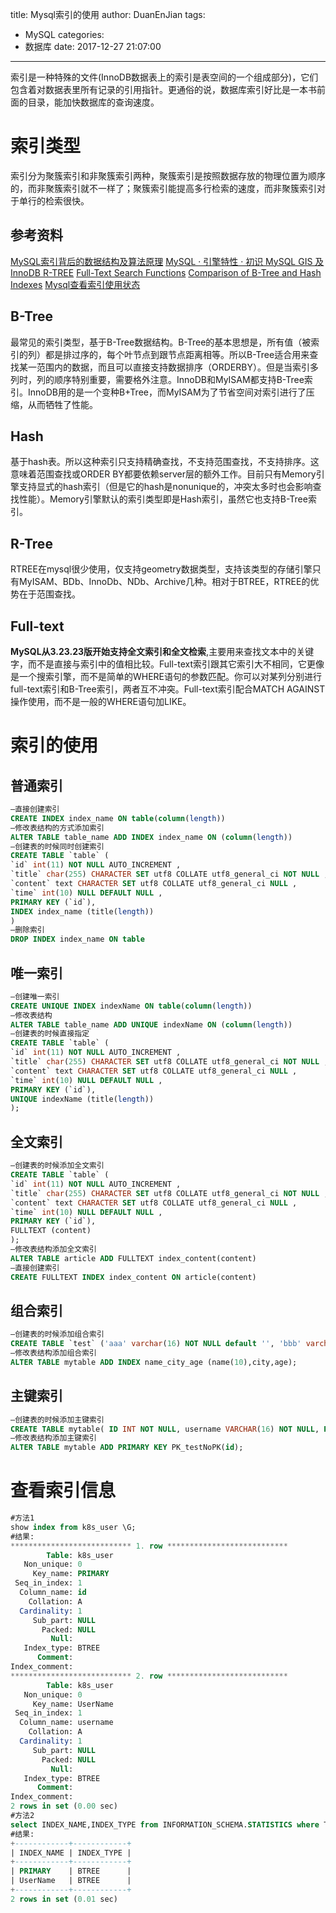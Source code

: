title: Mysql索引的使用
author: DuanEnJian
tags:
  - MySQL
categories:
  - 数据库
date: 2017-12-27 21:07:00
---
索引是一种特殊的文件(InnoDB数据表上的索引是表空间的一个组成部分)，它们包含着对数据表里所有记录的引用指针。更通俗的说，数据库索引好比是一本书前面的目录，能加快数据库的查询速度。

<!-- more -->
# 索引类型
索引分为聚簇索引和非聚簇索引两种，聚簇索引是按照数据存放的物理位置为顺序的，而非聚簇索引就不一样了；聚簇索引能提高多行检索的速度，而非聚簇索引对于单行的检索很快。
## 参考资料
[MySQL索引背后的数据结构及算法原理](http://blog.codinglabs.org/articles/theory-of-mysql-index.html)
[MySQL · 引擎特性 · 初识 MySQL GIS 及 InnoDB R-TREE](https://yq.aliyun.com/articles/50625)
[Full-Text Search Functions](http://dev.mysql.com/doc/refman/5.7/en/fulltext-search.html)
[Comparison of B-Tree and Hash Indexes](http://dev.mysql.com/doc/refman/5.7/en/index-btree-hash.html)
[Mysql查看索引使用状态](http://www.ganktools.com/blog/post/backtrack843/Mysql%E6%9F%A5%E7%9C%8B%E7%B4%A2%E5%BC%95%E4%BD%BF%E7%94%A8%E7%8A%B6%E6%80%81)
## B-Tree
最常见的索引类型，基于B-Tree数据结构。B-Tree的基本思想是，所有值（被索引的列）都是排过序的，每个叶节点到跟节点距离相等。所以B-Tree适合用来查找某一范围内的数据，而且可以直接支持数据排序（ORDERBY）。但是当索引多列时，列的顺序特别重要，需要格外注意。InnoDB和MyISAM都支持B-Tree索引。InnoDB用的是一个变种B+Tree，而MyISAM为了节省空间对索引进行了压缩，从而牺牲了性能。
## Hash
基于hash表。所以这种索引只支持精确查找，不支持范围查找，不支持排序。这意味着范围查找或ORDER BY都要依赖server层的额外工作。目前只有Memory引擎支持显式的hash索引（但是它的hash是nonunique的，冲突太多时也会影响查找性能）。Memory引擎默认的索引类型即是Hash索引，虽然它也支持B-Tree索引。
## R-Tree
RTREE在mysql很少使用，仅支持geometry数据类型，支持该类型的存储引擎只有MyISAM、BDb、InnoDb、NDb、Archive几种。相对于BTREE，RTREE的优势在于范围查找。
## Full-text
**MySQL从3.23.23版开始支持全文索引和全文检索**,主要用来查找文本中的关键字，而不是直接与索引中的值相比较。Full-text索引跟其它索引大不相同，它更像是一个搜索引擎，而不是简单的WHERE语句的参数匹配。你可以对某列分别进行full-text索引和B-Tree索引，两者互不冲突。Full-text索引配合MATCH AGAINST操作使用，而不是一般的WHERE语句加LIKE。
# 索引的使用
## 普通索引
```sql
–直接创建索引
CREATE INDEX index_name ON table(column(length))
–修改表结构的方式添加索引
ALTER TABLE table_name ADD INDEX index_name ON (column(length))
–创建表的时候同时创建索引
CREATE TABLE `table` (
`id` int(11) NOT NULL AUTO_INCREMENT ,
`title` char(255) CHARACTER SET utf8 COLLATE utf8_general_ci NOT NULL ,
`content` text CHARACTER SET utf8 COLLATE utf8_general_ci NULL ,
`time` int(10) NULL DEFAULT NULL ,
PRIMARY KEY (`id`),
INDEX index_name (title(length))
)
–删除索引
DROP INDEX index_name ON table
```
## 唯一索引
```sql
–创建唯一索引
CREATE UNIQUE INDEX indexName ON table(column(length))
–修改表结构
ALTER TABLE table_name ADD UNIQUE indexName ON (column(length))
–创建表的时候直接指定
CREATE TABLE `table` (
`id` int(11) NOT NULL AUTO_INCREMENT ,
`title` char(255) CHARACTER SET utf8 COLLATE utf8_general_ci NOT NULL ,
`content` text CHARACTER SET utf8 COLLATE utf8_general_ci NULL ,
`time` int(10) NULL DEFAULT NULL ,
PRIMARY KEY (`id`),
UNIQUE indexName (title(length))
);
```
## 全文索引
```sql
–创建表的时候添加全文索引
CREATE TABLE `table` (
`id` int(11) NOT NULL AUTO_INCREMENT ,
`title` char(255) CHARACTER SET utf8 COLLATE utf8_general_ci NOT NULL ,
`content` text CHARACTER SET utf8 COLLATE utf8_general_ci NULL ,
`time` int(10) NULL DEFAULT NULL ,
PRIMARY KEY (`id`),
FULLTEXT (content)
);
–修改表结构添加全文索引
ALTER TABLE article ADD FULLTEXT index_content(content)
–直接创建索引
CREATE FULLTEXT INDEX index_content ON article(content)
```
## 组合索引
```sql
–创建表的时候添加组合索引
CREATE TABLE `test` ('aaa' varchar(16) NOT NULL default '', 'bbb' varchar(16) NOT NULL default '',  'ccc' int(11) UNSIGNED NOT NULL default 0, KEY `sindex` (`aaa`,`bbb`,`ccc`) )  ENGINE=MyISAM COMMENT='';
–修改表结构添加组合索引
ALTER TABLE mytable ADD INDEX name_city_age (name(10),city,age);
```
## 主键索引
```sql
–创建表的时候添加主键索引
CREATE TABLE mytable( ID INT NOT NULL, username VARCHAR(16) NOT NULL, PRIMARY KEY(ID) );
–修改表结构添加主键索引
ALTER TABLE mytable ADD PRIMARY KEY PK_testNoPK(id);
```
# 查看索引信息
```sql
#方法1
show index from k8s_user \G;
#结果:
*************************** 1. row ***************************
        Table: k8s_user
   Non_unique: 0
     Key_name: PRIMARY
 Seq_in_index: 1
  Column_name: id
    Collation: A
  Cardinality: 1
     Sub_part: NULL
       Packed: NULL
         Null: 
   Index_type: BTREE
      Comment: 
Index_comment: 
*************************** 2. row ***************************
        Table: k8s_user
   Non_unique: 0
     Key_name: UserName
 Seq_in_index: 1
  Column_name: username
    Collation: A
  Cardinality: 1
     Sub_part: NULL
       Packed: NULL
         Null: 
   Index_type: BTREE
      Comment: 
Index_comment: 
2 rows in set (0.00 sec)
#方法2
select INDEX_NAME,INDEX_TYPE from INFORMATION_SCHEMA.STATISTICS where TABLE_NAME="k8s_user";
#结果:
+------------+------------+
| INDEX_NAME | INDEX_TYPE |
+------------+------------+
| PRIMARY    | BTREE      |
| UserName   | BTREE      |
+------------+------------+
2 rows in set (0.01 sec)
```